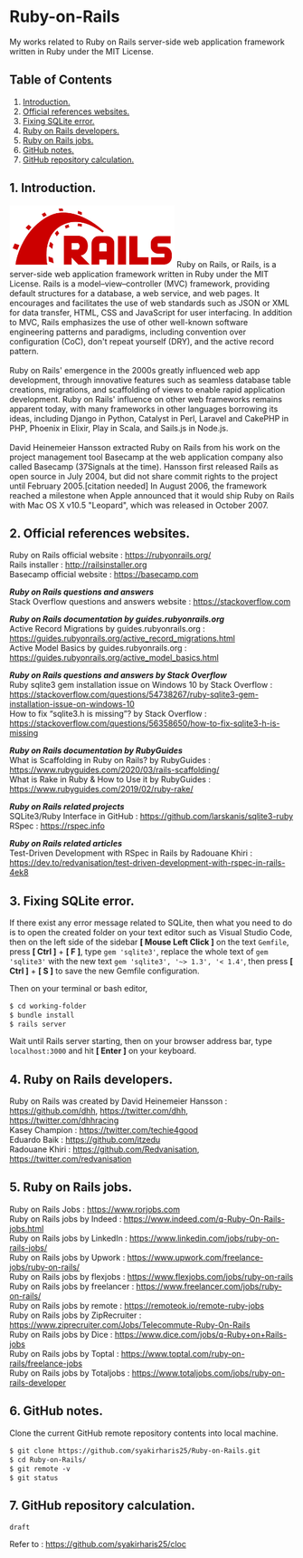 # Ruby-on-Rails
My works related to Ruby on Rails server-side web application framework written in Ruby under the MIT License.

## Table of Contents
1. [Introduction.](#introduction)
2. [Official references websites.](#references)
3. [Fixing SQLite error.](#sqlite)
4. [Ruby on Rails developers.](#developers)
5. [Ruby on Rails jobs.](#jobs)
6. [GitHub notes.](#github)
7. [GitHub repository calculation.](#calculation)

<a name="introduction"></a>
## 1. Introduction.
<img src="rails.png" height="110"> 
Ruby on Rails, or Rails, is a server-side web application framework written in Ruby under the MIT License. Rails is a model–view–controller (MVC) framework, providing default structures for a database, a web service, and web pages. It encourages and facilitates the use of web standards such as JSON or XML for data transfer, HTML, CSS and JavaScript for user interfacing. In addition to MVC, Rails emphasizes the use of other well-known software engineering patterns and paradigms, including convention over configuration (CoC), don't repeat yourself (DRY), and the active record pattern.
<br /><br />
Ruby on Rails' emergence in the 2000s greatly influenced web app development, through innovative features such as seamless database table creations, migrations, and scaffolding of views to enable rapid application development. Ruby on Rails' influence on other web frameworks remains apparent today, with many frameworks in other languages borrowing its ideas, including Django in Python, Catalyst in Perl, Laravel and CakePHP in PHP, Phoenix in Elixir, Play in Scala, and Sails.js in Node.js.
<br /><br />
David Heinemeier Hansson extracted Ruby on Rails from his work on the project management tool Basecamp at the web application company also called Basecamp (37Signals at the time). Hansson first released Rails as open source in July 2004, but did not share commit rights to the project until February 2005.[citation needed] In August 2006, the framework reached a milestone when Apple announced that it would ship Ruby on Rails with Mac OS X v10.5 "Leopard", which was released in October 2007.

<a name="references"></a>
## 2. Official references websites. 
Ruby on Rails official website : https://rubyonrails.org/ <br />
Rails installer : http://railsinstaller.org <br />
Basecamp official website : https://basecamp.com <br />

**_Ruby on Rails questions and answers_** <br />
Stack Overflow questions and answers website : https://stackoverflow.com <br />

**_Ruby on Rails documentation by guides.rubyonrails.org_** <br />
Active Record Migrations by guides.rubyonrails.org : https://guides.rubyonrails.org/active_record_migrations.html <br />
Active Model Basics by guides.rubyonrails.org : https://guides.rubyonrails.org/active_model_basics.html <br />

**_Ruby on Rails questions and answers by Stack Overflow_** <br />
Ruby sqlite3 gem installation issue on Windows 10 by Stack Overflow : https://stackoverflow.com/questions/54738267/ruby-sqlite3-gem-installation-issue-on-windows-10 <br />
How to fix “sqlite3.h is missing”? by Stack Overflow : https://stackoverflow.com/questions/56358650/how-to-fix-sqlite3-h-is-missing <br />

**_Ruby on Rails documentation by RubyGuides_** <br />
What is Scaffolding in Ruby on Rails? by RubyGuides : https://www.rubyguides.com/2020/03/rails-scaffolding/ <br />
What is Rake in Ruby & How to Use it by RubyGuides : https://www.rubyguides.com/2019/02/ruby-rake/ <br />

**_Ruby on Rails related projects_** <br />
SQLite3/Ruby Interface in GitHub : https://github.com/larskanis/sqlite3-ruby <br />
RSpec : https://rspec.info <br />

**_Ruby on Rails related articles_** <br />
Test-Driven Development with RSpec in Rails by Radouane Khiri : https://dev.to/redvanisation/test-driven-development-with-rspec-in-rails-4ek8 <br />

<a name="sqlite"></a>
## 3. Fixing SQLite error.
If there exist any error message related to SQLite, then what you need to do is to open the created folder on your text editor such as Visual Studio Code, then on the left side of the sidebar **[ Mouse Left Click ]** on the text `Gemfile`, press **[ Ctrl ]** + **[ F ]**, type `gem 'sqlite3'`, replace the whole text of `gem 'sqlite3'` with the new text `gem 'sqlite3', '~> 1.3', '< 1.4'`, then press **[ Ctrl ]** + **[ S ]** to save the new Gemfile configuration.

Then on your terminal or bash editor,
```
$ cd working-folder
$ bundle install
$ rails server
```

Wait until Rails server starting, then on your browser address bar, type `localhost:3000` and hit **[ Enter ]** on your keyboard.

<a name="developers"></a>
## 4. Ruby on Rails developers.
Ruby on Rails was created by David Heinemeier Hansson : https://github.com/dhh, https://twitter.com/dhh, https://twitter.com/dhhracing <br />
Kasey Champion : https://twitter.com/techie4good <br />
Eduardo Baik : https://github.com/itzedu <br />
Radouane Khiri : https://github.com/Redvanisation, https://twitter.com/redvanisation <br />

<a name="jobs"></a>
## 5. Ruby on Rails jobs.
Ruby on Rails Jobs : https://www.rorjobs.com <br />
Ruby on Rails jobs by Indeed : https://www.indeed.com/q-Ruby-On-Rails-jobs.html <br />
Ruby on Rails jobs by LinkedIn : https://www.linkedin.com/jobs/ruby-on-rails-jobs/ <br />
Ruby on Rails jobs by Upwork : https://www.upwork.com/freelance-jobs/ruby-on-rails/ <br />
Ruby on Rails jobs by flexjobs : https://www.flexjobs.com/jobs/ruby-on-rails <br />
Ruby on Rails jobs by freelancer : https://www.freelancer.com/jobs/ruby-on-rails/ <br />
Ruby on Rails jobs by remote : https://remoteok.io/remote-ruby-jobs <br />
Ruby on Rails jobs by ZipRecruiter : https://www.ziprecruiter.com/Jobs/Telecommute-Ruby-On-Rails <br />
Ruby on Rails jobs by Dice : https://www.dice.com/jobs/q-Ruby+on+Rails-jobs <br />
Ruby on Rails jobs by Toptal : https://www.toptal.com/ruby-on-rails/freelance-jobs <br />
Ruby on Rails jobs by Totaljobs : https://www.totaljobs.com/jobs/ruby-on-rails-developer <br />
 
<a name="github"></a>
## 6. GitHub notes.
Clone the current GitHub remote repository contents into local machine.
```
$ git clone https://github.com/syakirharis25/Ruby-on-Rails.git
$ cd Ruby-on-Rails/
$ git remote -v
$ git status
```

<a name="calculation"></a>
## 7. GitHub repository calculation.
```
draft
```
Refer to : https://github.com/syakirharis25/cloc
